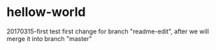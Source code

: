 # hellow-world
20170315-first test
first change for branch "readme-edit",
after we will merge it into branch "master" 
